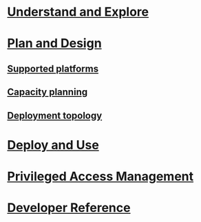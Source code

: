 # [Understand and Explore](/microsoft-identity-manager/understand-explore/microsoft-identity-manager-2016)
# [Plan and Design](/microsoft-identity-manager/plan-design/microsoft-identity-manager-2016-supported-platforms)
## [Supported platforms](microsoft-identity-manager-2016-supported-platforms.md)
## [Capacity planning](capacity-planning-guide.md)
## [Deployment topology](topology-considerations.md)
# [Deploy and Use](/microsoft-identity-manager/deploy-use/microsoft-identity-manager-deploy)
# [Privileged Access Management](privileged-identity-management-for-active-directory-domain-services.md)
# [Developer Reference](/microsoft-identity-manager/reference/microsoft-identity-manager-2016-developer-reference)
